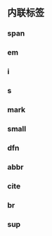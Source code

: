 ## 内联标签

### span

### em

### i

### s

### mark

### small

### dfn

### abbr

### cite

### br

### sup




